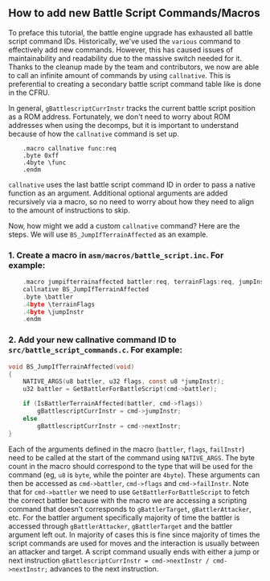 ## How to add new Battle Script Commands/Macros

To preface this tutorial, the battle engine upgrade has exhausted all battle script command IDs. Historically, we've used the `various` command to effectively add new commands. However, this has caused issues of maintainability and readability due to the massive switch needed for it. Thanks to the cleanup made by the team and contributors, we now are able to call an infinite amount of commands by using `callnative`. This is preferential to creating a secondary battle script command table like is done in the CFRU.

In general, `gBattlescriptCurrInstr` tracks the current battle script position as a ROM address. Fortunately, we don't need to worry about ROM addresses when using the decomps, but it is important to understand because of how the `callnative` command is set up.

```
	.macro callnative func:req
	.byte 0xff
	.4byte \func
	.endm
```
`callnative` uses the last battle script command ID in order to pass a native function as an argument. Additional optional arguments are added recursively via a macro, so no need to worry about how they need to align to the amount of instructions to skip.

Now, how might we add a custom `callnative` command? Here are the steps. We will use `BS_JumpIfTerrainAffected` as an example.
### 1. Create a macro in `asm/macros/battle_script.inc`. For example:
```c
	.macro jumpifterrainaffected battler:req, terrainFlags:req, jumpInstr:req
	callnative BS_JumpIfTerrainAffected
	.byte \battler
	.4byte \terrainFlags
	.4byte \jumpInstr
	.endm
```
### 2. Add your new callnative command ID to `src/battle_script_commands.c`. For example:
```c
void BS_JumpIfTerrainAffected(void)
{
    NATIVE_ARGS(u8 battler, u32 flags, const u8 *jumpInstr);
    u32 battler = GetBattlerForBattleScript(cmd->battler);

    if (IsBattlerTerrainAffected(battler, cmd->flags))
        gBattlescriptCurrInstr = cmd->jumpInstr;
    else
        gBattlescriptCurrInstr = cmd->nextInstr;
}
```
Each of the arguments defined in the macro (`battler`, `flags`, `failInstr`) need to be called at the start of the command using `NATIVE_ARGS`.
The byte count in the macro should correspond to the type that will be used for the command (eg, `u8` is `byte`, while the pointer are `4byte`).
These arguments can then be accessed as `cmd->battler`, `cmd->flags` and `cmd->failInstr`. Note that for `cmd->battler` we need to use `GetBattlerForBattleScript`
to fetch the correct battler because with the macro we are accessing a scripting command that doesn't corresponds to `gBattlerTarget`, `gBattlerAttacker`, etc.
For the battler argument specifically majority of time the battler is accessed through `gBattlerAttacker`, `gBattlerTarget` and the battler argument left out.
In majority of cases this is fine since majority of times the script commands are used for moves and the interaction is usually between an attacker and target.
A script command usually ends with either a jump or next instruction  `gBattlescriptCurrInstr = cmd->nextInstr / cmd->nextInstr;` advances to the next instruction.
